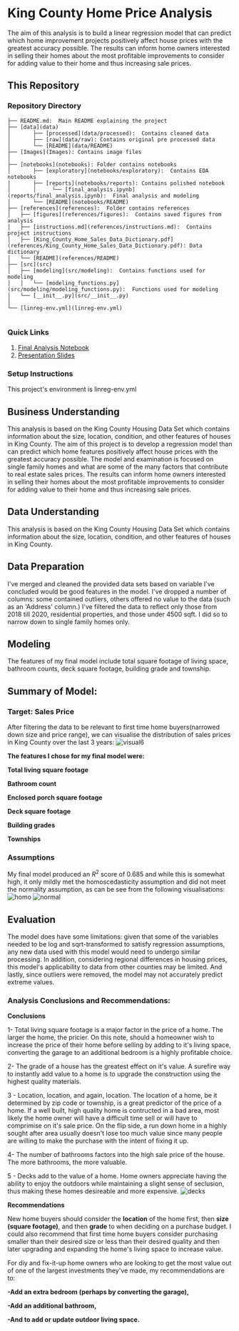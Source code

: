 # King County Home Price Analysis

The aim of this analysis is to build a linear regression model that can predict which home improvement projects positively affect house prices with the greatest accuracy possible. The results can inform home owners interested in selling their homes about the most profitable improvements to consider for adding value to their home and thus increasing sale prices.

## This Repository

### Repository Directory

```
├── README.md:  Main README explaining the project
├── [data](data)
│       ├── [processed](data/processed):  Contains cleaned data
│       ├── [raw](data/raw): Contains original pre processed data
│       └── [README](data/README)
├── [Images](Images): Contains image files
│   
├── [notebooks](notebooks): Folder contains notebooks
│       ├── [exploratory](notebooks/exploratory):  Contains EDA notebooks
│       ├── [reports](notebooks/reports): Contains polished notebook
│       │     └── [final_analysis.ipynb](reports/final_analysis.ipynb):  Final analysis and modeling
│       └── [README](notebooks/README)
├── [references](references):  Folder contains references
│   ├── [figures](references/figures):  Contains saved figures from analysis
│   ├── [instructions.md](references/instructions.md):  Contains project instructions
│   ├── [King_County_Home_Sales_Data_Dictionary.pdf](references/King_County_Home_Sales_Data_Dictionary.pdf): Data dictionary
│   └── [README](references/README)
├── [src](src)
│   ├── [modeling](src/modeling):  Contains functions used for modeling    
│   │   └── [modeling_functions.py](src/modeling/modeling_functions.py):  Functions used for modeling
│   └── [__init__.py](src/__init__.py)
│   
└── [linreg-env.yml](linreg-env.yml)
    

```

### Quick Links

1. [Final Analysis Notebook](notebooks/reports/final_notebook.ipynb)
2. [Presentation Slides](reports/presentation.pdf)

### Setup Instructions

This project's environment is linreg-env.yml

## Business Understanding

This analysis is based on the King County Housing Data Set which contains information about the size, location, condition, and other features of houses in King County. The aim of this project is to develop a regression model than can predict which home features positively affect house prices with the greatest accuracy possible. The model and examination is focused on single family homes and what are some of the many factors that contribute to real estate sales prices. The results can inform home owners interested in selling their homes about the most profitable improvements to consider for adding value to their home and thus increasing sale prices.

## Data Understanding

This analysis is based on the King County Housing Data Set which contains information about the size, location, condition, and other features of houses in King County.


## Data Preparation

I've merged and cleaned the provided data sets based on variable I've concluded would be good features in the model. I've dropped a number of columns: some contained outliers, others offered no value to the data (such as an 'Address' column.) I've filtered the data to reflect only those from 2018 till 2020, residential properties, and those under 4500 sqft. I did so to narrow down to single family homes only.

## Modeling

The features of my final model include total square footage of living space, bathroom counts, deck square footage, building grade and township.

## Summary of Model:
### Target: Sales Price
After filtering the data to be relevant to first time home buyers(narrowed down size and price range), we can visualise the distribution of sales prices in King County over the last 3 years:
![visual6](https://github.com/samtuleen/Predicting-Most-Valuable-Home-Projects-In-King-County-Analysis/blob/master/reports/figures/visual6.png?raw=true)

**The features I chose for my final model were:**

**Total living square footage**

**Bathroom count**

**Enclosed porch square footage**

**Deck square footage**

**Building grades**

**Townships**

### Assumptions
My final model produced an $R^2$ score of 0.685 and while this is somewhat high, it only mildly met the homoscedasticity assumption and did not meet the normality assumption, as can be see from the following visualisations:
![homo](https://github.com/samtuleen/Predicting-Most-Valuable-Home-Projects-In-King-County-Analysis/blob/master/reports/figures/finalhomosc.png?raw=true)
![normal](https://github.com/samtuleen/Predicting-Most-Valuable-Home-Projects-In-King-County-Analysis/blob/master/reports/figures/finalnormality.png?raw=true)

## Evaluation

The model does have some limitations: given that some of the variables needed to be log and sqrt-transformed to satisfy regression assumptions, any new data used with this model would need to undergo similar processing. In addition, considering regional differences in housing prices, this model's applicability to data from other counties may be limited. And lastly, since outliers were removed, the model may not accurately predict extreme values.

### Analysis Conclusions and Recommendations:
**Conclusions**

1- Total living square footage is a major factor in the price of a home. The larger the home, the pricier. On this note, should a homeowner wish to increase the price of their home before selling by adding to it's living space, converting the garage to an additional bedroom is a highly profitable choice.

2- The grade of a house has the greatest effect on it's value. A surefire way to instantly add value to a home is to upgrade the construction using the highest quality materials.

3 - Location, location, and again, location. The location of a home, be it determined by zip code or township, is a great predictor of the price of a home. If a well built, high quality home is contructed in a bad area, most likely the home owner will have a difficult time sell or will have to comprimise on it's sale price. On the flip side, a run down home in a highly sought after area usually doesn't lose too much value since many people are willing to make the purchase with the intent of fixing it up.

4- The number of bathrooms factors into the high sale price of the house. The more bathrooms, the more valuable.

5 - Decks add to the value of a home. Home owners appreciate having the ability to enjoy the outdoors while maintaining a slight sense of seclusion, thus making these homes desireable and more expensive.
![decks](https://github.com/samtuleen/Predicting-Most-Valuable-Home-Projects-In-King-County-Analysis/blob/master/reports/figures/visual31.png?raw=true)


**Recommendations**

New home buyers should consider the **location** of the home first, then **size (square footage)**, and then **grade** to when deciding on a purchase budget. I could also recommend that first time home buyers consider purchasing smaller than their desired size or less than their desired quality and then later upgrading and expanding the home's living space to increase value.

For diy and fix-it-up home owners who are looking to get the most value out of one of the largest investments they've made, my recommendations are to:

**-Add an extra bedroom (perhaps by converting the garage),**

**-Add an additional bathroom,**

**-And to add or update outdoor living space.**
